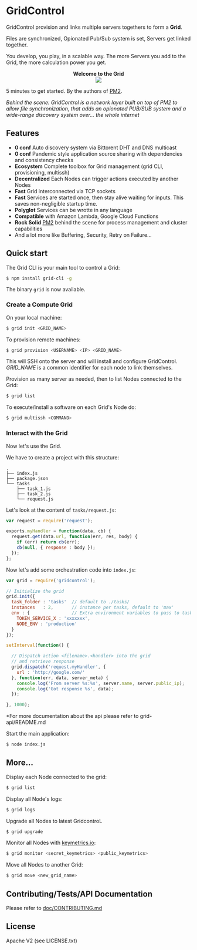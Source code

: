 
# GridControl

GridControl provision and links multiple servers togethers to form a **Grid**.

Files are synchronized, Opionated Pub/Sub system is set, Servers get linked together.

You develop, you play, in a scalable way. The more Servers you add to the Grid, the more calculation power you get.

<div align="center">
<b>Welcome to the Grid</b>
<br/>
</div>

<div align="center">
<img src="https://s-media-cache-ak0.pinimg.com/236x/45/cb/4a/45cb4afa56005e612aee3a4dda8b1573.jpg"/>
</div>

5 minutes to get started. By the authors of [PM2](https://github.com/Unitech/pm2).

*Behind the scene: GridControl is a network layer built on top of PM2 to allow file synchronization, that adds an opionated PUB/SUB system and a wide-range discovery system over... the whole internet*

## Features

- **0 conf** Auto discovery system via Bittorent DHT and DNS multicast
- **0 conf** Pandemic style application source sharing with dependencies and consistency checks
- **Ecosystem** Complete toolbox for Grid management (grid CLI, provisioning, multissh)
- **Decentralized** Each Nodes can trigger actions executed by another Nodes
- **Fast** Grid interconnected via TCP sockets
- **Fast** Services are started once, then stay alive waiting for inputs. This saves non-negligible startup time.
- **Polyglot** Services can be wrotte in any language
- **Compatible** with Amazon Lambda, Google Cloud Functions
- **Rock Solid** [PM2](https://github.com/Unitech/pm2) behind the scene for process management and cluster capabilities
- And a lot more like Buffering, Security, Retry on Failure...

## Quick start

The Grid CLI is your main tool to control a Grid:

```bash
$ npm install grid-cli -g
```

The binary `grid` is now available.

### Create a Compute Grid

On your local machine:

```bash
$ grid init <GRID_NAME>
```

To provision remote machines:

```bash
$ grid provision <USERNAME> <IP> <GRID_NAME>
```

This will SSH onto the server and will install and configure GridControl.
*GRID_NAME* is a common identifier for each node to link themselves.

Provision as many server as needed, then to list Nodes connected to the Grid:

```bash
$ grid list
```

To execute/install a software on each Grid's Node do:

```bash
$ grid multissh <COMMAND>
```

### Interact with the Grid

Now let's use the Grid.

We have to create a project with this structure:

```
.
├── index.js
├── package.json
└── tasks
    ├── task_1.js
    ├── task_2.js
    └── request.js
```

Let's look at the content of `tasks/request.js`:

```javascript
var request = require('request');

exports.myHandler = function(data, cb) {
  request.get(data.url, function(err, res, body) {
    if (err) return cb(err);
    cb(null, { response : body });
  });
};
```

Now let's add some orchestration code into `index.js`:

```javascript
var grid = require('gridcontrol');

// Initialize the grid
grid.init({
  task_folder : 'tasks'  // default to ./tasks/
  instances   : 2,       // instance per tasks, default to 'max'
  env : {                // Extra environment variables to pass to tasks
    TOKEN_SERVICE_X : 'xxxxxxx',
    NODE_ENV : 'production'
  }
});

setInterval(function() {

  // Dispatch action <filename>.<handler> into the grid
  // and retrieve response
  grid.dispatch('request.myHandler', {
    url : 'http://google.com/'
  }, function(err, data, server_meta) {
    console.log('From server %s:%s', server.name, server.public_ip);
    console.log('Got response %s', data);
  });

}, 1000);
```

*For more documentation about the api please refer to grid-api/README.md

Start the main application:

```bash
$ node index.js
```

## More...

Display each Node connected to the grid:

```bash
$ grid list
```

Display all Node's logs:

```bash
$ grid logs
```

Upgrade all Nodes to latest GridcontroL

```bash
$ grid upgrade
```

Monitor all Nodes with [keymetrics.io](https://keymetrics.io):

```bash
$ grid monitor <secret_keymetrics> <public_keymetrics>
```

Move all Nodes to another Grid:

```bash
$ grid move <new_grid_name>
```

## Contributing/Tests/API Documentation

Please refer to [doc/CONTRIBUTING.md](doc/CONTRIBUTING.md)

## License

Apache V2 (see LICENSE.txt)
